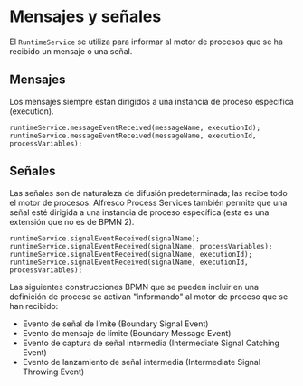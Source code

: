 # Mensajes y señales

El ``RuntimeService`` se utiliza para informar al motor de procesos que se ha recibido un mensaje o una señal.

## Mensajes

Los mensajes siempre están dirigidos a una instancia de proceso específica (execution).
```
runtimeService.messageEventReceived(messageName, executionId);
runtimeService.messageEventReceived(messageName, executionId, processVariables);
```

## Señales

Las señales son de naturaleza de difusión predeterminada; las recibe todo el motor de procesos. Alfresco Process Services también permite que una señal esté dirigida a una instancia de proceso específica (esta es una extensión que no es de BPMN 2).

```
runtimeService.signalEventReceived(signalName);
runtimeService.signalEventReceived(signalName, processVariables);
runtimeService.signalEventReceived(signalName, executionId);
runtimeService.signalEventReceived(signalName, executionId, processVariables);
```

Las siguientes construcciones BPMN que se pueden incluir en una definición de proceso se activan "informando" al motor de proceso que se han recibido:

- Evento de señal de límite (Boundary Signal Event)
- Evento de mensaje de límite (Boundary Message Event)
- Evento de captura de señal intermedia (Intermediate Signal Catching Event)
- Evento de lanzamiento de señal intermedia (Intermediate Signal Throwing Event)